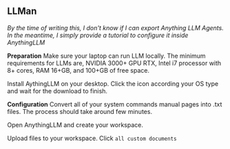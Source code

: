 ## LLMan
_By the time of writing this, I don't know if I can export Anything LLM Agents. In the meantime, I simply provide a tutorial to configure it inside AnythingLLM_

**Preparation**
Make sure your laptop can run LLM locally. The minimum requirements for LLMs are, NVIDIA 3000+ GPU RTX, Intel i7 processor with 8+ cores, RAM 16+GB, and 100+GB of free space. 

Install AythingLLM on your desktop. Click the icon according your OS type and wait for the download to finish.

**Configuration**
Convert all of your system commands manual pages into .txt files. The process should take around few minutes. 

Open AnythingLLM and create your workspace. 

Upload files to your workspace. Click `all custom documents`

